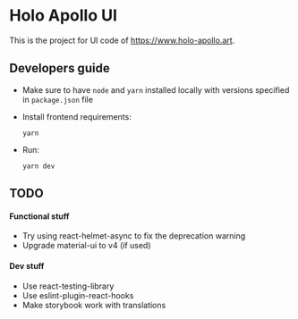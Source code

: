 # Holo Apollo UI

This is the project for UI code of https://www.holo-apollo.art.

## Developers guide

- Make sure to have `node` and `yarn` installed locally with versions specified in `package.json` file

- Install frontend requirements:

  ```
  yarn
  ```

- Run:

  ```
  yarn dev
  ```

## TODO

#### Functional stuff

- Try using react-helmet-async to fix the deprecation warning
- Upgrade material-ui to v4 (if used)

#### Dev stuff

- Use react-testing-library
- Use eslint-plugin-react-hooks
- Make storybook work with translations
